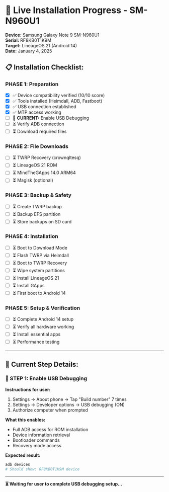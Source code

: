 # 🚀 Live Installation Progress - SM-N960U1

**Device:** Samsung Galaxy Note 9 SM-N960U1  
**Serial:** RF8KB0T1K9M  
**Target:** LineageOS 21 (Android 14)  
**Date:** January 4, 2025

## 📋 **Installation Checklist:**

### **PHASE 1: Preparation**
- [x] ✅ Device compatibility verified (10/10 score)
- [x] ✅ Tools installed (Heimdall, ADB, Fastboot)
- [x] ✅ USB connection established
- [x] ✅ MTP access working
- [ ] 🔄 **CURRENT:** Enable USB Debugging
- [ ] ⏳ Verify ADB connection
- [ ] ⏳ Download required files

### **PHASE 2: File Downloads**
- [ ] ⏳ TWRP Recovery (crownqltesq)
- [ ] ⏳ LineageOS 21 ROM
- [ ] ⏳ MindTheGApps 14.0 ARM64
- [ ] ⏳ Magisk (optional)

### **PHASE 3: Backup & Safety**
- [ ] ⏳ Create TWRP backup
- [ ] ⏳ Backup EFS partition
- [ ] ⏳ Store backups on SD card

### **PHASE 4: Installation**
- [ ] ⏳ Boot to Download Mode
- [ ] ⏳ Flash TWRP via Heimdall
- [ ] ⏳ Boot to TWRP Recovery
- [ ] ⏳ Wipe system partitions
- [ ] ⏳ Install LineageOS 21
- [ ] ⏳ Install GApps
- [ ] ⏳ First boot to Android 14

### **PHASE 5: Setup & Verification**
- [ ] ⏳ Complete Android 14 setup
- [ ] ⏳ Verify all hardware working
- [ ] ⏳ Install essential apps
- [ ] ⏳ Performance testing

---

## 📝 **Current Step Details:**

### **🔄 STEP 1: Enable USB Debugging**

**Instructions for user:**
1. Settings → About phone → Tap "Build number" 7 times
2. Settings → Developer options → USB debugging (ON)
3. Authorize computer when prompted

**What this enables:**
- Full ADB access for ROM installation
- Device information retrieval
- Bootloader commands
- Recovery mode access

**Expected result:**
```bash
adb devices
# Should show: RF8KB0T1K9M device
```

---

**⏳ Waiting for user to complete USB debugging setup...**
